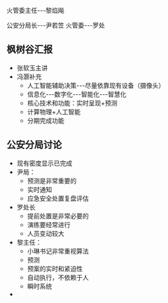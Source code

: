 火管委主任---黎焰飚

公安分局长---尹若笠
火管委---罗处

## 枫树谷汇报
- 张软玉主讲
- 冯灏补充
	- 人工智能辅助决策---尽量依靠现有设备（摄像头）
	-  信息化---数字化---智能化---智慧化
	- 核心技术和功能：实时呈现+预测
	- 计算物理+人工智能
	- 分期完成功能

## 公安分局讨论
- 现有密度显示已完成
- 尹局：
	- 预测是非常重要的
	- 实时通知
	- 应急安全处置复盘评估
- 罗处长
	- 提前处置是非常必要的
	- 演练要经常进行
	- 人员变动较大
- 黎主任：
	- 小琳书记非常重视算法
	- 预测
	- 预案的实时和紧迫性
	- 自动执行，不依赖于人
	- 瞬时系统
- 